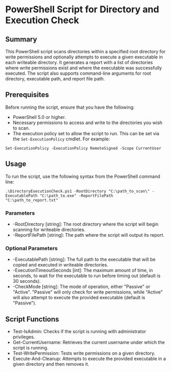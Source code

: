 # PowerShell Script for Directory and Execution Check

## Summary

This PowerShell script scans directories within a specified root directory for write permissions and optionally attempts to execute a given executable in each writeable directory. It generates a report with a list of directories where write permissions exist and where the executable was successfully executed. The script also supports command-line arguments for root directory, executable path, and report file path.

## Prerequisites

Before running the script, ensure that you have the following:

- PowerShell 5.0 or higher.
- Necessary permissions to access and write to the directories you wish to scan.
- The execution policy set to allow the script to run. This can be set via the `Set-ExecutionPolicy` cmdlet. For example:
  
```
Set-ExecutionPolicy -ExecutionPolicy RemoteSigned -Scope CurrentUser
```

## Usage

To run the script, use the following syntax from the PowerShell command line:

```
.\DirectoryExecutionCheck.ps1 -RootDirectory "C:\path_to_scan\" -ExecutablePath "C:\path_to.exe" -ReportFilePath "C:\path_to_report.txt"
```


### Parameters
* -RootDirectory [string]: The root directory where the script will begin scanning for writeable directories.
* -ReportFilePath [string]: The path where the script will output its report.

### Optional Parameters
* -ExecutablePath [string]: The full path to the executable that will be copied and executed in writeable directories.
* -ExecutionTimeoutSeconds [int]: The maximum amount of time, in seconds, to wait for the executable to run before timing out (default is 30 seconds).
* -CheckMode [string]: The mode of operation, either "Passive" or "Active". "Passive" will only check for write permissions, while "Active" will also attempt to execute the provided executable (default is "Passive").


## Script Functions
* Test-IsAdmin: Checks if the script is running with administrator privileges.
* Get-CurrentUsername: Retrieves the current username under which the script is running.
* Test-WritePermission: Tests write permissions on a given directory.
* Execute-And-Cleanup: Attempts to execute the provided executable in a given directory and then removes it.
